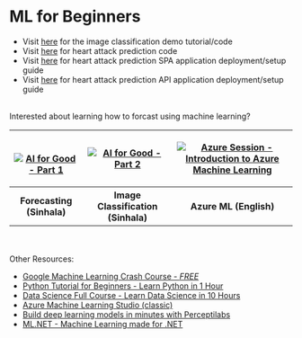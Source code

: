 # ML for Beginners

* Visit [here](https://nishanc.medium.com/image-classification-with-teachable-machine-ml5-js-and-p5-js-233fbdf48fe7) for the image classification demo tutorial/code
* Visit [here](https://colab.research.google.com/drive/1nL8fcYLfK0jcrqUgPlY-ouqhfN9dRKw2?usp=sharing) for heart attack prediction code 
* Visit [here](./heart-spa/README.md) for heart attack prediction SPA application deployment/setup guide
* Visit [here](./heart-api/README.md) for heart attack prediction API application deployment/setup guide
<br><br>

Interested about learning how to forcast using machine learning? 


<table style="width:100%">
  <tr style="">
    <th style="">
    <br>

[![AI for Good - Part 1](https://img.youtube.com/vi/HPyDZ5HkNXw/2.jpg)](https://www.youtube.com/watch?v=HPyDZ5HkNXw)
    </th>
    <th>
[![AI for Good - Part 2](https://img.youtube.com/vi/fu5V1u-NlJI/1.jpg)](https://www.youtube.com/watch?v=fu5V1u-NlJI)
    </th> 
    <th>
[![Azure Session - Introduction to Azure Machine Learning](https://img.youtube.com/vi/opiIFqCdsYw/2.jpg)](https://www.youtube.com/watch?v=opiIFqCdsYw)
    </th>
  </tr>
  <tr>
    <th>Forecasting (Sinhala)</th>
    <th>Image Classification (Sinhala)</th> 
    <th>Azure ML (English)</th>
  </tr>
</table>

<br><br>
Other Resources:

* [Google Machine Learning Crash Course - *FREE*](https://developers.google.com/machine-learning/crash-course)
* [Python Tutorial for Beginners - Learn Python in 1 Hour](https://www.youtube.com/watch?v=kqtD5dpn9C8)
* [Data Science Full Course - Learn Data Science in 10 Hours](https://www.youtube.com/watch?v=-ETQ97mXXF0)
* [Azure Machine Learning Studio (classic)](https://studio.azureml.net/)
* [Build deep learning models in minutes with Perceptilabs](https://www.perceptilabs.com/#examples)
* [ML.NET - Machine Learning made for .NET](https://dotnet.microsoft.com/apps/machinelearning-ai/ml-dotnet)


